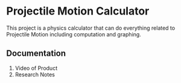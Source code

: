 # Projectile Motion Calculator

This project is a physics calculator that can do everything related to Projectile Motion including computation and graphing.
![]()
## Documentation
1. Video of Product
2. Research Notes

